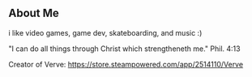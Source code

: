 ## About Me

i like video games, game dev, skateboarding, and music :)

"I can do all things through Christ which strengtheneth me." Phil. 4:13

Creator of Verve:
https://store.steampowered.com/app/2514110/Verve

<!--
**Dilithium14/Dilithium14** is a ✨ _special_ ✨ repository because its `README.md` (this file) appears on your GitHub profile.
-->
